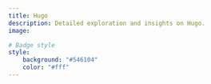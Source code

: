 ```yaml
---
title: Hugo
description: Detailed exploration and insights on Hugo.
image: 

# Badge style
style:
    background: "#546104"
    color: "#fff"
---
```

